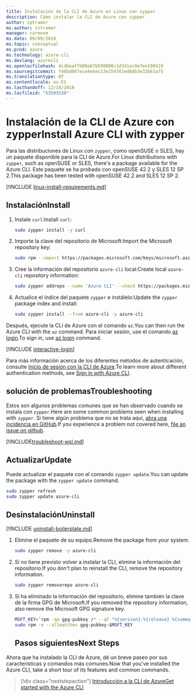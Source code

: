 ```yaml
---
title: Instalación de la CLI de Azure en Linux con zypper
description: Cómo instalar la CLI de Azure con zypper
author: sptramer
ms.author: sttramer
manager: carmonm
ms.date: 09/09/2018
ms.topic: conceptual
ms.prod: azure
ms.technology: azure-cli
ms.devlang: azurecli
ms.openlocfilehash: 4cdbeaffb00e87b590080c1d341ec9e7ee198410
ms.sourcegitcommit: f40bd067ece4e6ec13e259782ed8db3e33b61a75
ms.translationtype: HT
ms.contentlocale: es-ES
ms.lasthandoff: 12/18/2018
ms.locfileid: "53593530"
---
```

# <a name="install-azure-cli-with-zypper"></a><span data-ttu-id="97a8a-103">Instalación de la CLI de Azure con zypper</span><span class="sxs-lookup"><span data-stu-id="97a8a-103">Install Azure CLI with zypper</span></span>

<span data-ttu-id="97a8a-104">Para las distribuciones de Linux con `zypper`, como openSUSE o SLES, hay un paquete disponible para la CLI de Azure.</span><span class="sxs-lookup"><span data-stu-id="97a8a-104">For Linux distributions with `zypper`, such as openSUSE or SLES, there's a package available for the Azure CLI.</span></span> <span data-ttu-id="97a8a-105">Este paquete se ha probado con openSUSE 42.2 y SLES 12 SP 2.</span><span class="sxs-lookup"><span data-stu-id="97a8a-105">This package has been tested with openSUSE 42.2 and SLES 12 SP 2.</span></span>

[!INCLUDE [linux-install-requirements.md](includes/linux-install-requirements.md)]

## <a name="install"></a><span data-ttu-id="97a8a-106">Instalación</span><span class="sxs-lookup"><span data-stu-id="97a8a-106">Install</span></span>

1. <span data-ttu-id="97a8a-107">Instale `curl`:</span><span class="sxs-lookup"><span data-stu-id="97a8a-107">Install `curl`:</span></span>

   ```bash
   sudo zypper install -y curl
   ```

2. <span data-ttu-id="97a8a-108">Importe la clave del repositorio de Microsoft:</span><span class="sxs-lookup"><span data-stu-id="97a8a-108">Import the Microsoft repository key:</span></span>

   ```bash
   sudo rpm --import https://packages.microsoft.com/keys/microsoft.asc
   ```

3. <span data-ttu-id="97a8a-109">Cree la información del repositorio `azure-cli` local:</span><span class="sxs-lookup"><span data-stu-id="97a8a-109">Create local `azure-cli` repository information:</span></span>

   ```bash
   sudo zypper addrepo --name 'Azure CLI' --check https://packages.microsoft.com/yumrepos/azure-cli azure-cli
   ```

4. <span data-ttu-id="97a8a-110">Actualice el índice del paquete `zypper` e instálelo:</span><span class="sxs-lookup"><span data-stu-id="97a8a-110">Update the `zypper` package index and install:</span></span>

   ```bash
   sudo zypper install --from azure-cli -y azure-cli
   ```

<span data-ttu-id="97a8a-111">Después, ejecute la CLI de Azure con el comando `az`.</span><span class="sxs-lookup"><span data-stu-id="97a8a-111">You can then run the Azure CLI with the `az` command.</span></span> <span data-ttu-id="97a8a-112">Para iniciar sesión, use el comando [az login](/cli/azure/reference-index#az-login).</span><span class="sxs-lookup"><span data-stu-id="97a8a-112">To sign in, use [az login](/cli/azure/reference-index#az-login) command.</span></span>

[!INCLUDE [interactive-login](includes/interactive-login.md)]

<span data-ttu-id="97a8a-113">Para más información acerca de los diferentes métodos de autenticación, consulte [Inicio de sesión con la CLI de Azure](authenticate-azure-cli.md).</span><span class="sxs-lookup"><span data-stu-id="97a8a-113">To learn more about different authentication methods, see [Sign in with Azure CLI](authenticate-azure-cli.md).</span></span>

## <a name="troubleshooting"></a><span data-ttu-id="97a8a-114">solución de problemas</span><span class="sxs-lookup"><span data-stu-id="97a8a-114">Troubleshooting</span></span>

<span data-ttu-id="97a8a-115">Estos son algunos problemas comunes que se han observado cuando se instala con `zypper`.</span><span class="sxs-lookup"><span data-stu-id="97a8a-115">Here are some common problems seen when installing with `zypper`.</span></span> <span data-ttu-id="97a8a-116">Si tiene algún problema que no se trata aquí, [abra una incidencia en GitHub](https://github.com/Azure/azure-cli/issues).</span><span class="sxs-lookup"><span data-stu-id="97a8a-116">If you experience a problem not covered here, [file an issue on github](https://github.com/Azure/azure-cli/issues).</span></span>

[!INCLUDE[troubleshoot-wsl.md](includes/troubleshoot-wsl.md)]


## <a name="update"></a><span data-ttu-id="97a8a-117">Actualizar</span><span class="sxs-lookup"><span data-stu-id="97a8a-117">Update</span></span>

<span data-ttu-id="97a8a-118">Puede actualizar el paquete con el comando `zypper update`.</span><span class="sxs-lookup"><span data-stu-id="97a8a-118">You can update the package with the `zypper update` command.</span></span>

```bash
sudo zypper refresh
sudo zypper update azure-cli
```

## <a name="uninstall"></a><span data-ttu-id="97a8a-119">Desinstalación</span><span class="sxs-lookup"><span data-stu-id="97a8a-119">Uninstall</span></span>

[!INCLUDE [uninstall-boilerplate.md](includes/uninstall-boilerplate.md)]

1. <span data-ttu-id="97a8a-120">Elimine el paquete de su equipo.</span><span class="sxs-lookup"><span data-stu-id="97a8a-120">Remove the package from your system.</span></span>

    ```bash
    sudo zypper remove -y azure-cli
    ```

2. <span data-ttu-id="97a8a-121">Si no tiene previsto volver a instalar la CLI, elimine la información del repositorio.</span><span class="sxs-lookup"><span data-stu-id="97a8a-121">If you don't plan to reinstall the CLI, remove the repository information.</span></span>

   ```bash
   sudo zypper removerepo azure-cli
   ```

3. <span data-ttu-id="97a8a-122">Si ha eliminado la información del repositorio, elimine también la clave de la firma GPG de Microsoft.</span><span class="sxs-lookup"><span data-stu-id="97a8a-122">If you removed the repository information, also remove the Microsoft GPG signature key.</span></span>

   ```bash
   MSFT_KEY=`rpm -qa gpg-pubkey /* --qf "%{version}-%{release} %{summary}\n" | grep Microsoft | awk '{print $1}'`
   sudo rpm -e --allmatches gpg-pubkey-$MSFT_KEY
   ```
   ## <a name="next-steps"></a><span data-ttu-id="97a8a-123">Pasos siguientes</span><span class="sxs-lookup"><span data-stu-id="97a8a-123">Next Steps</span></span>

<span data-ttu-id="97a8a-124">Ahora que ha instalado la CLI de Azure, dé un breve paseo por sus características y comandos más comunes.</span><span class="sxs-lookup"><span data-stu-id="97a8a-124">Now that you've installed the Azure CLI, take a short tour of its features and common commands.</span></span>

> [!div class="nextstepaction"]
> [<span data-ttu-id="97a8a-125">Introducción a la CLI de Azure</span><span class="sxs-lookup"><span data-stu-id="97a8a-125">Get started with the Azure CLI</span></span>](get-started-with-azure-cli.md)
